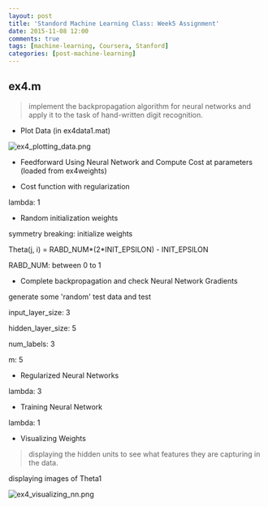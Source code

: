 ```yaml
---
layout: post
title: 'Standord Machine Learning Class: Week5 Assignment'
date: 2015-11-08 12:00
comments: true
tags: [machine-learning, Coursera, Stanford]
categories: [post-machine-learning]
---
```


## ex4.m

> implement the backpropagation algorithm for neural networks and apply it to the task of hand-written digit recognition.

- Plot Data (in ex4data1.mat)

![ex4_plotting_data.png](http://imgur.com/tY8bXI9.png)

- Feedforward Using Neural Network and Compute Cost at parameters (loaded from ex4weights)

<script src="https://gist.github.com/joyhuang9473/790352737fe959821453.js"></script>

- Cost function with regularization

lambda: 1

<script src="https://gist.github.com/joyhuang9473/540e0b501c927f583a3f.js"></script>

- Random initialization weights

symmetry breaking: initialize weights

Theta(j, i) = RABD_NUM\*(2\*INIT_EPSILON) - INIT_EPSILON

RABD_NUM: between 0 to 1

- Complete backpropagation and check Neural Network Gradients

generate some 'random' test data and test

input_layer_size: 3

hidden_layer_size: 5

num_labels: 3

m: 5

<script src="https://gist.github.com/joyhuang9473/3fc1b204488622e9c307.js"></script>

- Regularized Neural Networks

lambda: 3

<script src="https://gist.github.com/joyhuang9473/d86452cbac7ee04a5380.js"></script>

- Training Neural Network

lambda: 1

<script src="https://gist.github.com/joyhuang9473/235a373f8de7658789a0.js"></script>

- Visualizing Weights

> displaying the hidden units to see what features they are capturing in the data.

displaying images of Theta1

![ex4_visualizing_nn.png](http://imgur.com/gLJ5kVf.png)
